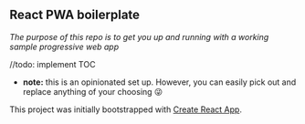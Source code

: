 ## React PWA boilerplate

_The purpose of this repo is to get you up and running with a working sample progressive web app_

//todo: implement TOC

- **note:** this is an opinionated set up. However, you can easily pick out and replace anything of your choosing 😜

This project was initially bootstrapped with [Create React App](https://github.com/facebook/create-react-app).
